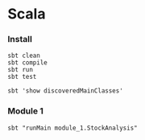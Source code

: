 # Scala

### Install
```
sbt clean
sbt compile
sbt run
sbt test

sbt 'show discoveredMainClasses'
```

### Module 1
```
sbt "runMain module_1.StockAnalysis"
```